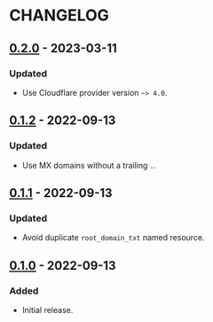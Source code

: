 # CHANGELOG

## [0.2.0] - 2023-03-11

### Updated

* Use Cloudflare provider version `~> 4.0`.

## [0.1.2] - 2022-09-13

### Updated

* Use MX domains without a trailing `.`.

## [0.1.1] - 2022-09-13

### Updated

* Avoid duplicate `root_domain_txt` named resource.

## [0.1.0] - 2022-09-13

### Added

* Initial release.

[Unreleased]: https://github.com/bluk/terraform-cloudflare-icloud-dns/compare/v0.2.0...HEAD
[0.2.0]: https://github.com/bluk/terraform-cloudflare-icloud-dns/compare/v0.1.2...v0.2.0
[0.1.2]: https://github.com/bluk/terraform-cloudflare-icloud-dns/compare/v0.1.1...v0.1.2
[0.1.1]: https://github.com/bluk/terraform-cloudflare-icloud-dns/compare/v0.1.0...v0.1.1
[0.1.0]: https://github.com/bluk/terraform-cloudflare-icloud-dns/releases/tag/v0.1.0
